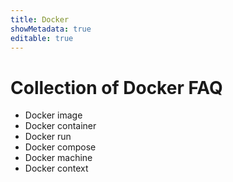 ```yaml
---
title: Docker
showMetadata: true
editable: true
---
```


# Collection of Docker FAQ
- Docker image
- Docker container
- Docker run
- Docker compose
- Docker machine
- Docker context